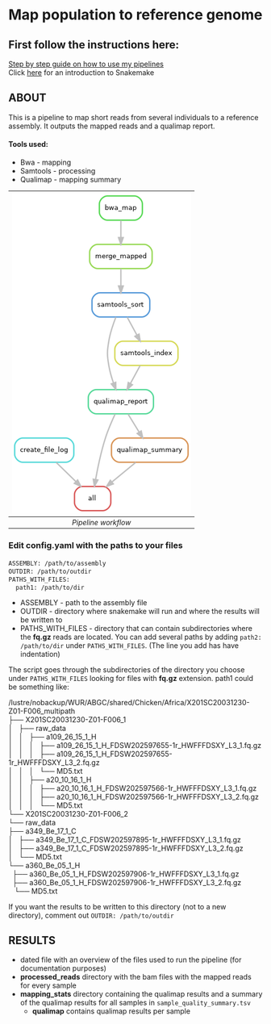 # Map population to reference genome

## First follow the instructions here:
[Step by step guide on how to use my pipelines](https://carolinapb.github.io/2021-06-23-how-to-run-my-pipelines/)  
Click [here](https://github.com/CarolinaPB/snakemake-template/blob/master/Short%20introduction%20to%20Snakemake.pdf) for an introduction to Snakemake

## ABOUT
This is a pipeline to map short reads from several individuals to a reference assembly. It outputs the mapped reads and a qualimap report.

#### Tools used:
- Bwa - mapping
- Samtools - processing
- Qualimap - mapping summary

| ![DAG](https://github.com/CarolinaPB/population-mapping/blob/wur/workflow.png) |
|:--:|
|*Pipeline workflow* |


### Edit config.yaml with the paths to your files
```
ASSEMBLY: /path/to/assembly
OUTDIR: /path/to/outdir
PATHS_WITH_FILES:
  path1: /path/to/dir
```

- ASSEMBLY - path to the assembly file
- OUTDIR - directory where snakemake will run and where the results will be written to
- PATHS_WITH_FILES - directory that can contain subdirectories where the **fq.gz** reads are located. You can add several paths by adding ```path2: /path/to/dir``` under ```PATHS_WITH_FILES```. (The line you add has have indentation)

The script goes through the subdirectories of the directory you choose under ```PATHS_WITH_FILES``` looking for files with **fq.gz** extension.
path1 could be something like:

/lustre/nobackup/WUR/ABGC/shared/Chicken/Africa/X201SC20031230-Z01-F006_multipath  
├── X201SC20031230-Z01-F006_1  
│   ├── raw_data  
│   │   ├── a109_26_15_1_H  
│   │   │   ├── a109_26_15_1_H_FDSW202597655-1r_HWFFFDSXY_L3_1.fq.gz  
│   │   │   ├── a109_26_15_1_H_FDSW202597655-1r_HWFFFDSXY_L3_2.fq.gz  
│   │   │   └── MD5.txt  
│   │   ├── a20_10_16_1_H  
│   │   │   ├── a20_10_16_1_H_FDSW202597566-1r_HWFFFDSXY_L3_1.fq.gz  
│   │   │   ├── a20_10_16_1_H_FDSW202597566-1r_HWFFFDSXY_L3_2.fq.gz  
│   │   │   └── MD5.txt  
└── X201SC20031230-Z01-F006_2  
    └── raw_data  
        ├── a349_Be_17_1_C  
        │   ├── a349_Be_17_1_C_FDSW202597895-1r_HWFFFDSXY_L3_1.fq.gz  
        │   ├── a349_Be_17_1_C_FDSW202597895-1r_HWFFFDSXY_L3_2.fq.gz  
        │   └── MD5.txt  
        └── a360_Be_05_1_H  
            ├── a360_Be_05_1_H_FDSW202597906-1r_HWFFFDSXY_L3_1.fq.gz  
            ├── a360_Be_05_1_H_FDSW202597906-1r_HWFFFDSXY_L3_2.fq.gz  
            └── MD5.txt  

If you want the results to be written to this directory (not to a new directory), comment out ```OUTDIR: /path/to/outdir```

## RESULTS
- dated file with an overview of the files used to run the pipeline (for documentation purposes)
- **processed_reads** directory with the bam files with the mapped reads for every sample
- **mapping_stats** directory containing the qualimap results and a summary of the qualimap results for all samples in ```sample_quality_summary.tsv```
  - **qualimap** contains qualimap results per sample

